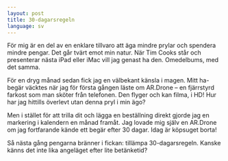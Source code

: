 ```yaml
---
layout: post
title: 30-dagarsregeln
language: sv
---
```


För mig är en del av en enklare tillvaro att äga mindre prylar och spendera mindre pengar. Det går tvärt emot min natur. När Tim Cooks står och presenterar nästa iPad eller iMac vill jag genast ha den. Omedelbums, med det samma.

För en dryg månad sedan fick jag en välbekant känsla i magen. Mitt ha-begär väcktes när jag för första gången läste om AR.Drone – en fjärrstyrd farkost som man sköter från telefonen. Den flyger och kan filma, i HD! Hur har jag hittills överlevt utan denna pryl i min ägo?

Men i stället för att trilla dit och lägga en beställning direkt gjorde jag en markering i kalendern en månad framåt. Jag lovade mig själv en AR.Drone om jag fortfarande kände ett begär efter 30 dagar. Idag är köpsuget borta!

Så nästa gång pengarna bränner i fickan: tillämpa 30-dagarsregeln. Kanske känns det inte lika angeläget efter lite betänketid?
